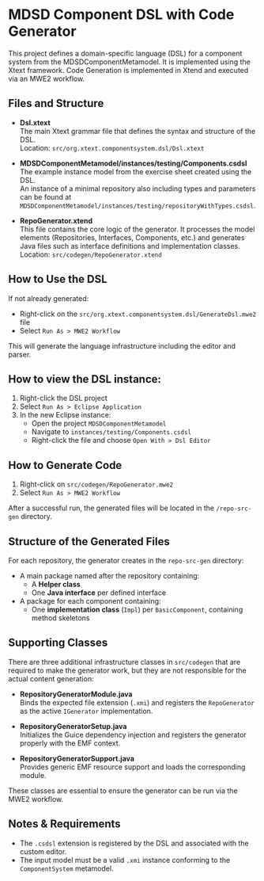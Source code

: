 # MDSD Component DSL with Code Generator

This project defines a domain-specific language (DSL) for a component system from the MDSDComponentMetamodel. It is implemented using the Xtext framework.
Code Generation is implemented in Xtend and executed via an MWE2 workflow. 

## Files and Structure

- **Dsl.xtext**  
  The main Xtext grammar file that defines the syntax and structure of the DSL.  
  Location: `src/org.xtext.componentsystem.dsl/Dsl.xtext`

- **MDSDComponentMetamodel/instances/testing/Components.csdsl**  
  The example instance model from the exercise sheet created using the DSL.  
  An instance of a minimal repository also including types and parameters can be found at `MDSDComponentMetamodel/instances/testing/repositoryWithTypes.csdsl`.

- **RepoGenerator.xtend**  
  This file contains the core logic of the generator. It processes the model elements (Repositories, Interfaces, Components, etc.) and generates Java files such as interface definitions and implementation classes.  
  Location: `src/codegen/RepoGenerator.xtend`

## How to Use the DSL

If not already generated:

- Right-click on the `src/org.xtext.componentsystem.dsl/GenerateDsl.mwe2` file
- Select `Run As > MWE2 Workflow`

This will generate the language infrastructure including the editor and parser.

## How to view the DSL instance:

1. Right-click the DSL project
2. Select `Run As > Eclipse Application`
3. In the new Eclipse instance:
   - Open the project `MDSDComponentMetamodel`
   - Navigate to `instances/testing/Components.csdsl`
   - Right-click the file and choose `Open With > Dsl Editor`

## How to Generate Code

1. Right-click on `src/codegen/RepoGenerator.mwe2`
2. Select `Run As > MWE2 Workflow`

After a successful run, the generated files will be located in the `/repo-src-gen` directory.


## Structure of the Generated Files

For each repository, the generator creates in the `repo-src-gen` directory:
- A main package named after the repository containing:
    - A **Helper class**
    - One **Java interface** per defined interface
- A package for each component containing:
    - One **implementation class** (`Impl`) per `BasicComponent`, containing method skeletons

## Supporting Classes

There are three additional infrastructure classes in `src/codegen` that are required to make the generator work, but they are not responsible for the actual content generation:

- **RepositoryGeneratorModule.java**  
  Binds the expected file extension (`.xmi`) and registers the `RepoGenerator` as the active `IGenerator` implementation.

- **RepositoryGeneratorSetup.java**  
  Initializes the Guice dependency injection and registers the generator properly with the EMF context.

- **RepositoryGeneratorSupport.java**  
  Provides generic EMF resource support and loads the corresponding module.

These classes are essential to ensure the generator can be run via the MWE2 workflow.

## Notes & Requirements

- The `.csdsl` extension is registered by the DSL and associated with the custom editor.
- The input model must be a valid `.xmi` instance conforming to the `ComponentSystem` metamodel.